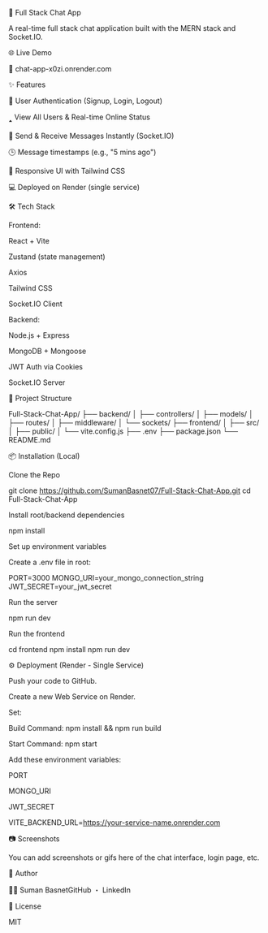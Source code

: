 💬 Full Stack Chat App

A real-time full stack chat application built with the MERN stack and Socket.IO.

🌐 Live Demo

🔗 chat-app-x0zi.onrender.com

✨ Features

🔐 User Authentication (Signup, Login, Logout)

🢑 View All Users & Real-time Online Status

📩 Send & Receive Messages Instantly (Socket.IO)

🕒 Message timestamps (e.g., "5 mins ago")

🌙 Responsive UI with Tailwind CSS

💻 Deployed on Render (single service)

🛠️ Tech Stack

Frontend:

React + Vite

Zustand (state management)

Axios

Tailwind CSS

Socket.IO Client

Backend:

Node.js + Express

MongoDB + Mongoose

JWT Auth via Cookies

Socket.IO Server

📁 Project Structure

Full-Stack-Chat-App/
├── backend/
│   ├── controllers/
│   ├── models/
│   ├── routes/
│   ├── middleware/
│   └── sockets/
├── frontend/
│   ├── src/
│   ├── public/
│   └── vite.config.js
├── .env
├── package.json
└── README.md

📦 Installation (Local)

Clone the Repo

git clone https://github.com/SumanBasnet07/Full-Stack-Chat-App.git
cd Full-Stack-Chat-App

Install root/backend dependencies

npm install

Set up environment variables

Create a .env file in root:

PORT=3000
MONGO_URI=your_mongo_connection_string
JWT_SECRET=your_jwt_secret

Run the server

npm run dev

Run the frontend

cd frontend
npm install
npm run dev

⚙️ Deployment (Render - Single Service)

Push your code to GitHub.

Create a new Web Service on Render.

Set:

Build Command: npm install && npm run build

Start Command: npm start

Add these environment variables:

PORT

MONGO_URI

JWT_SECRET

VITE_BACKEND_URL=https://your-service-name.onrender.com

📷 Screenshots

You can add screenshots or gifs here of the chat interface, login page, etc.

🙌 Author

👨‍💻 Suman BasnetGitHub ・ LinkedIn

📄 License

MIT

